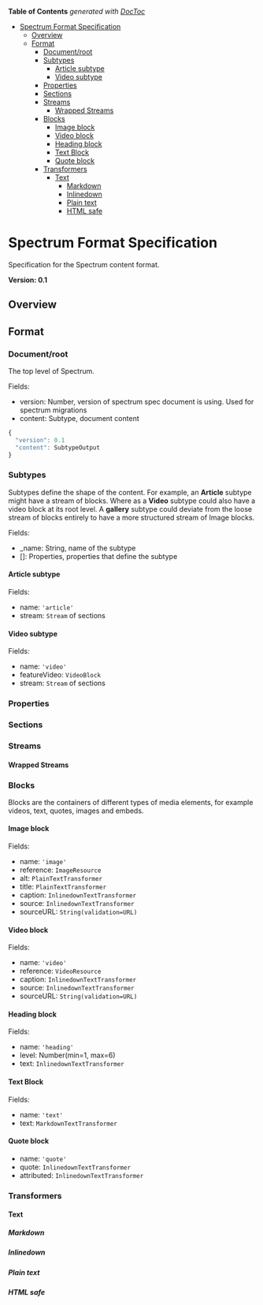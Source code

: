 <!-- START doctoc generated TOC please keep comment here to allow auto update -->
<!-- DON'T EDIT THIS SECTION, INSTEAD RE-RUN doctoc TO UPDATE -->
**Table of Contents**  *generated with [DocToc](https://github.com/thlorenz/doctoc)*

- [Spectrum Format Specification](#spectrum-format-specification)
  - [Overview](#overview)
  - [Format](#format)
    - [Document/root](#documentroot)
    - [Subtypes](#subtypes)
      - [Article subtype](#article-subtype)
      - [Video subtype](#video-subtype)
    - [Properties](#properties)
    - [Sections](#sections)
    - [Streams](#streams)
      - [Wrapped Streams](#wrapped-streams)
    - [Blocks](#blocks)
      - [Image block](#image-block)
      - [Video block](#video-block)
      - [Heading block](#heading-block)
      - [Text Block](#text-block)
      - [Quote block](#quote-block)
    - [Transformers](#transformers)
      - [Text](#text)
        - [Markdown](#markdown)
        - [Inlinedown](#inlinedown)
        - [Plain text](#plain-text)
        - [HTML safe](#html-safe)

<!-- END doctoc generated TOC please keep comment here to allow auto update -->

# Spectrum Format Specification

Specification for the Spectrum content format.

**Version: 0.1**

## Overview


## Format

### Document/root

The top level of Spectrum.

Fields:
- version: Number, version of spectrum spec document is using. Used for spectrum migrations
- content: Subtype, document content

```js
{
  "version": 0.1
  "content": SubtypeOutput
}
```

### Subtypes
Subtypes define the shape of the content. For example, an **Article** subtype might have a stream of blocks. Where as a **Video** subtype could also have a video block at its root level. A **gallery** subtype could deviate from the loose stream of blocks entirely to have a more structured stream of Image blocks.

Fields:
- _name: String, name of the subtype
- []: Properties, properties that define the subtype

#### Article subtype

Fields:
- name: `'article'`
- stream: `Stream` of sections

#### Video subtype

Fields:
- name: `'video'`
- featureVideo: `VideoBlock`
- stream: `Stream` of sections

### Properties

### Sections

### Streams

#### Wrapped Streams

### Blocks

Blocks are the containers of different types of media elements, for example videos, text, quotes, images and embeds.

#### Image block

Fields:
- name: `'image'`
- reference: `ImageResource`
- alt: `PlainTextTransformer`
- title: `PlainTextTransformer`
- caption: `InlinedownTextTransformer`
- source: `InlinedownTextTransformer`
- sourceURL: `String(validation=URL)`


#### Video block

Fields:
- name: `'video'`
- reference: `VideoResource`
- caption: `InlinedownTextTransformer`
- source: `InlinedownTextTransformer`
- sourceURL: `String(validation=URL)`


#### Heading block

Fields:
- name: `'heading'`
- level: Number(min=1, max=6)
- text: `InlinedownTextTransformer`


#### Text Block

Fields:
- name: `'text'`
- text: `MarkdownTextTransformer`


#### Quote block

- name: `'quote'`
- quote: `InlinedownTextTransformer`
- attributed: `InlinedownTextTransformer`


### Transformers

#### Text

##### Markdown

##### Inlinedown

##### Plain text

##### HTML safe
